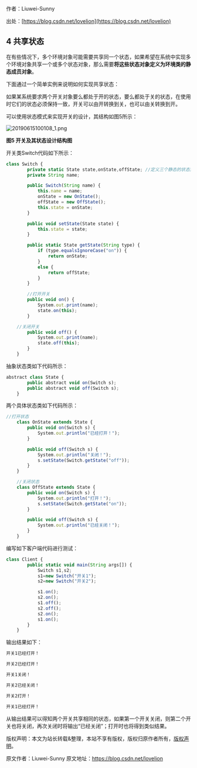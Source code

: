 

  
作者：Liuwei-Sunny

出处：[https://blog.csdn.net/lovelion](https://blog.csdn.net/lovelion)

## 4 共享状态

在有些情况下，多个环境对象可能需要共享同一个状态，如果希望在系统中实现多个环境对象共享一个或多个状态对象，那么需要**将这些状态对象定义为环境类的静态成员对象**。

下面通过一个简单实例来说明如何实现共享状态：

如果某系统要求两个开关对象要么都处于开的状态，要么都处于关的状态，在使用时它们的状态必须保持一致，开关可以由开转换到关，也可以由关转换到开。

可以使用状态模式来实现开关的设计，其结构如图5所示：

![20190615100108_1.png](https://gitee.com/hezhiyuan007/java-study/raw/master/images/DesignMode2/77af19bf-8bf4-4936-98e5-ff81c5ccfeba.png)

**图5 开关及其状态设计结构图**

开关类Switch代码如下所示：

```js 
class Switch {
        private static State state,onState,offState; //定义三个静态的状态对象
        private String name;

        public Switch(String name) {
            this.name = name;
            onState = new OnState();
            offState = new OffState();
            this.state = onState;
        }

        public void setState(State state) {
            this.state = state;
        }

        public static State getState(String type) {
            if (type.equalsIgnoreCase("on")) {
                return onState;
            }
            else {
                return offState;
            }
        }

        //打开开关
        public void on() {
            System.out.print(name);
            state.on(this);
        }

    //关闭开关
        public void off() {
            System.out.print(name);
            state.off(this);
        }
    }
```

抽象状态类如下代码所示：


```js 
abstract class State {
        public abstract void on(Switch s);
        public abstract void off(Switch s);
    }
```

两个具体状态类如下代码所示：


```js 
//打开状态
    class OnState extends State {
        public void on(Switch s) {
            System.out.println("已经打开！");
        }

        public void off(Switch s) {
            System.out.println("关闭！");
            s.setState(Switch.getState("off"));
        }
    }

    //关闭状态
    class OffState extends State {
        public void on(Switch s) {
            System.out.println("打开！");
            s.setState(Switch.getState("on"));
        }

        public void off(Switch s) {
            System.out.println("已经关闭！");
        }
    }
```

编写如下客户端代码进行测试：


```js 
class Client {
        public static void main(String args[]) {
            Switch s1,s2;
            s1=new Switch("开关1");
            s2=new Switch("开关2");

            s1.on();
            s2.on();
            s1.off();
            s2.off();
            s2.on();
            s1.on();
        }
    }
```

输出结果如下：


```js 
开关1已经打开！

开关2已经打开！

开关1关闭！

开关2已经关闭！

开关2打开！

开关1已经打开！
```

从输出结果可以得知两个开关共享相同的状态，如果第一个开关关闭，则第二个开关也将关闭，再次关闭时将输出“已经关闭”；打开时也将得到类似结果。

版权声明：本文为站长转载&整理，本站不享有版权，版权归原作者所有，[版权声明](https://gitee.com/hezhiyuan007/java-notes/raw/master/disclaimer.md)。




原文作者：Liuwei-Sunny 原文地址：https://blog.csdn.net/lovelion